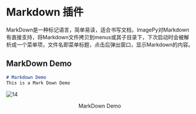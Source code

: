 # <span id = "Markdown">Markdown</span> 插件

MarkDown是一种标记语言，简单易读，适合书写文档，ImagePy对Markdown有直接支持，将Markdown文件拷贝到menus或其子目录下，下次启动时会被解析成一个菜单项，文件名即菜单标题，点击后弹出窗口，显示Markdown的内容。



## MarkDown Demo

```markdown
# Markdown Demo
This is a Mark Down Demo
```
![14](http://idoc.imagepy.org/demoplugin/05.png)

<div align=center>MarkDown Demo</div><br>
